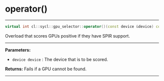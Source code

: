 # operator()

---

```cpp
virtual int cl::sycl::gpu_selector::operator()(const device &device) const
```


Overload that scores GPUs positive if they have SPIR support. 


---
**Parameters:**

 - `device device`
: The device that is to be scored. 

**Returns:** Fails if a GPU cannot be found. 

---
